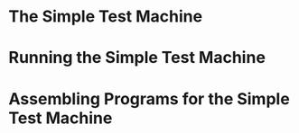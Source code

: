 
# The Simple Test Machine


# Running the Simple Test Machine


# Assembling Programs for the Simple Test Machine